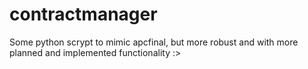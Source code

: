 # contractmanager
Some python scrypt to mimic apcfinal, but more robust and with more planned and implemented functionality :>
